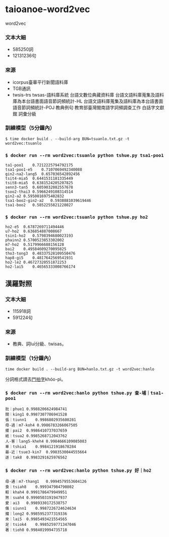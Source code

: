 # taioanoe-word2vec
word2vec

###
### 文本大細
- 585250詞
- 12131236句

### 來源
- icorpus臺華平行新聞語料庫
- TGB通訊 
- twsis-trs twsas-語料庫系統 台語文數位典藏資料庫 台語文語料庫蒐集及語料庫為本台語書面語音節詞頻統計-HL 台語文語料庫蒐集及語料庫為本台語書面語音節詞頻統計-POJ 教典例句 教育部臺灣閩南語字詞頻調查工作 白話字文獻館 詞彙分級

### 訓練模型（5分鐘內）
```
$ time docker build . --build-arg BUN=tsuanlo.txt.gz -t word2vec:tsuanlo
```

### `$ docker run --rm word2vec:tsuanlo python tshue.py tsa1-poo1`
```
ta1-poo1	0.7212225794792175
tsa1-poo1-e5	0.7107069492340088
gin2-na2-lang5	0.657036542892456
tsit4-mia5	0.6441531181335449
tsit8-mia5	0.6381524205207825
senn3-tan5	0.6059032082557678
tsoo2-thai3	0.5966249108314514
gin2-a2	0.5950016975402832
tsa1-boo2-gin2-a2	0.5938881039619446
tsa1-boo2	0.5852255821228027
```

### `$ docker run --rm word2vec:tsuanlo python tshue.py ho2`
```
ho2-e5	0.6787269711494446
u7-ho2	0.636854887008667
tsin1-ho2	0.5798394680023193
phainn2	0.5700523853302002
m7-ho2	0.5179966688156128
bai2	0.49584609270095825
tho3-tong3	0.48337528109550476
hap8-gi5	0.4817642569541931
ho2-le2	0.46727320551872253
ho2-lai5	0.46565333008766174
```



## 漢羅對照

### 文本大細
- 115918詞
- 591224句

### 來源
- 教典、詞luī分級、twisas。


### 訓練模型（1分鐘內）
```
time docker build . --build-arg BUN=hanlo.txt.gz -t word2vec:hanlo
```

分詞格式請去[鬥拍字](https://鬥拍字.意傳.台灣/%E8%AC%9B/%E6%9F%A5%E5%9F%94)khóo-pì。

### `$ docker run --rm word2vec:hanlo python tshue.py 查-埔｜tsa1-poo1`
```
批｜phue1	0.9988206624984741
間｜king1	0.9987307786941528
張｜tiunn1	0.9986802935600281
毋-過｜m7-koh4	0.9986783266067505
擺｜pai2	0.9986410737037659
紙｜tsua2	0.9985268712043762
人-客｜lang5-kheh4	0.9984666109085083
車｜tshia1	0.9984121918678284
最-近｜tsue3-kin7	0.9983530044555664
逐｜tak8	0.9983291625976562
```

### `$ docker run --rm word2vec:hanlo python tshue.py 好｜ho2`
```
毋-通｜m7-thang1	0.9994579553604126
食｜tsiah8	0.999347984790802
較｜khah4	0.9991786479949951
煞｜suah4	0.9990503191947937
愛｜ai3	0.9989330172538757
傷｜siunn1	0.9987226724624634
攏｜long2	0.9985952377319336
來｜lai5	0.9985493421554565
足｜tsiok4	0.9985259771347046
著｜tioh8	0.9984019994735718
```
